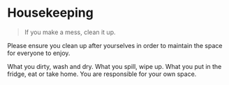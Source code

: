# Housekeeping

> If you make a mess, clean it up.

Please ensure you clean up after yourselves in order to maintain the space for everyone to enjoy.

What you dirty, wash and dry. What you spill, wipe up. What you put in the fridge, eat or take home. You are responsible for your own space.
